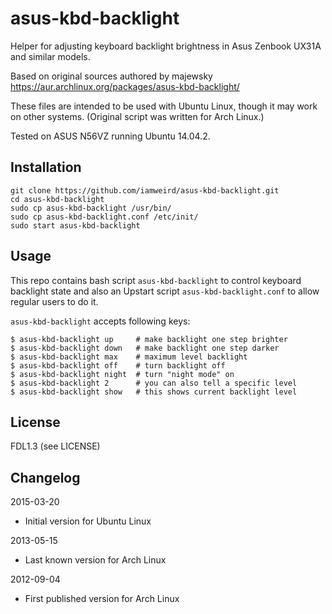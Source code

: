 asus-kbd-backlight
==================

Helper for adjusting keyboard backlight brightness in Asus Zenbook UX31A and similar models.

Based on original sources authored by majewsky https://aur.archlinux.org/packages/asus-kbd-backlight/

These files are intended to be used with Ubuntu Linux, though it may work on other systems.
(Original script was written for Arch Linux.)

Tested on ASUS N56VZ running Ubuntu 14.04.2.


Installation
------------

```
git clone https://github.com/iamweird/asus-kbd-backlight.git
cd asus-kbd-backlight
sudo cp asus-kbd-backlight /usr/bin/
sudo cp asus-kbd-backlight.conf /etc/init/
sudo start asus-kbd-backlight
```


Usage
-----

This repo contains bash script `asus-kbd-backlight` to control keyboard backlight state
and also an Upstart script `asus-kbd-backlight.conf` to allow regular users to do it.

`asus-kbd-backlight` accepts following keys:

```
$ asus-kbd-backlight up     # make backlight one step brighter
$ asus-kbd-backlight down   # make backlight one step darker
$ asus-kbd-backlight max    # maximum level backlight
$ asus-kbd-backlight off    # turn backlight off
$ asus-kbd-backlight night  # turn "night mode" on
$ asus-kbd-backlight 2      # you can also tell a specific level
$ asus-kbd-backlight show   # this shows current backlight level
```


License
-------

FDL1.3 (see LICENSE)


Changelog
---------

2015-03-20

  * Initial version for Ubuntu Linux

2013-05-15

  * Last known version for Arch Linux

2012-09-04

  * First published version for Arch Linux
